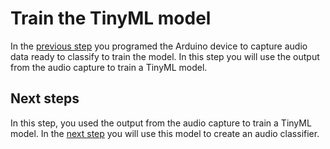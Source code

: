 # Train the TinyML model

In the [previous step](./audio-capture.md) you programed the Arduino device to capture audio data ready to classify to train the model. In this step you will use the output from the audio capture to train a TinyML model.

##

## Next steps

In this step, you used the output from the audio capture to train a TinyML model. In the [next step](./audio-classifier.md) you will use this model to create an audio classifier.
